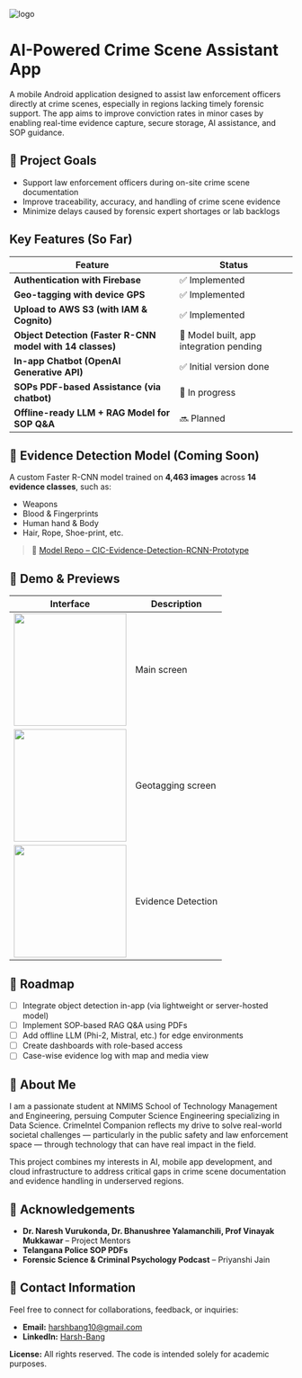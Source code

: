 ![logo](https://github.com/user-attachments/assets/7b390205-719a-4b14-85a1-941b6999e6f1)

# AI-Powered Crime Scene Assistant App

A mobile Android application designed to assist law enforcement officers directly at crime scenes, especially in regions lacking timely forensic support. The app aims to improve conviction rates in minor cases by enabling real-time evidence capture, secure storage, AI assistance, and SOP guidance.

## 🎯 Project Goals
- Support law enforcement officers during on-site crime scene documentation
- Improve traceability, accuracy, and handling of crime scene evidence
- Minimize delays caused by forensic expert shortages or lab backlogs


## Key Features (So Far)
| Feature | Status |
|--------|--------|
| **Authentication with Firebase** | ✅ Implemented |
| **Geo-tagging with device GPS** | ✅ Implemented |
| **Upload to AWS S3 (with IAM & Cognito)** | ✅ Implemented |
| **Object Detection (Faster R-CNN model with 14 classes)** | 🔄 Model built, app integration pending |
| **In-app Chatbot (OpenAI Generative API)** | ✅ Initial version done |
| **SOPs PDF-based Assistance (via chatbot)** | 🔄 In progress |
| **Offline-ready LLM + RAG Model for SOP Q&A** | 🔜 Planned |


## 🧠 Evidence Detection Model (Coming Soon)
A custom Faster R-CNN model trained on **4,463 images** across **14 evidence classes**, such as:
- Weapons
- Blood & Fingerprints
- Human hand & Body
- Hair, Rope, Shoe-print, etc.

> 🔗 [Model Repo – CIC-Evidence-Detection-RCNN-Prototype](https://github.com/HarshBang/CIC-Evidence-Detection-RCNN-Prototype)

## 📸 Demo & Previews

| Interface | Description |
|----------|-------------|
| <img src="https://github.com/user-attachments/assets/c3dc2830-9c83-415b-a188-d42f3e31b033" width="200 "/> | Main screen |
| <img src="https://github.com/user-attachments/assets/5e559f4a-7113-49c0-92a8-90e50a93b868" width="200"/> | Geotagging screen |
| <img src="https://github.com/user-attachments/assets/b0772d49-bf47-41e0-87b8-f67b089d070f" width="200"/> | Evidence Detection |

## 🚧 Roadmap
- [ ] Integrate object detection in-app (via lightweight or server-hosted model)
- [ ] Implement SOP-based RAG Q&A using PDFs
- [ ] Add offline LLM (Phi-2, Mistral, etc.) for edge environments
- [ ] Create dashboards with role-based access
- [ ] Case-wise evidence log with map and media view

## 👤 About Me
I am a passionate student at NMIMS School of Technology Management and Engineering, persuing Computer Science Engineering specializing in Data Science.
CrimeIntel Companion reflects my drive to solve real-world societal challenges — particularly in the public safety and law enforcement space — through technology that can have real impact in the field.

This project combines my interests in AI, mobile app development, and cloud infrastructure to address critical gaps in crime scene documentation and evidence handling in underserved regions.


## 🤝 Acknowledgements
- **Dr. Naresh Vurukonda, Dr. Bhanushree Yalamanchili, Prof Vinayak Mukkawar** – Project Mentors  
- **Telangana Police SOP PDFs**  
- **Forensic Science & Criminal Psychology Podcast** – Priyanshi Jain

## 📩 Contact Information
Feel free to connect for collaborations, feedback, or inquiries:

- **Email:** harshbang10@gmail.com 
- **LinkedIn:** [Harsh-Bang](https://www.linkedin.com/in/harshbang/)


**License:** All rights reserved. The code is intended solely for academic purposes.  
